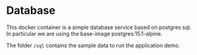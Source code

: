 # Database

This docker container is a simple database service based on postgres sql. In particular we are using the base-image
postgres:15.1-alpine.

The folder `/sql` contains the sample data to run the application demo.
